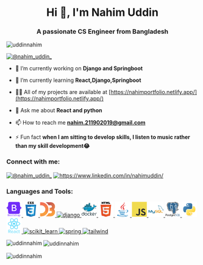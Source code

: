 <h1 align="center">Hi 👋, I'm Nahim Uddin</h1>
<h3 align="center">A passionate CS Engineer from Bangladesh</h3>

<p align="left"> <img src="https://komarev.com/ghpvc/?username=uddinnahim&label=Profile%20views&color=0e75b6&style=flat" alt="uddinnahim" /> </p>

<p align="left"> <a href="https://twitter.com/@nahim_uddin_" target="blank"><img src="https://img.shields.io/twitter/follow/@nahim_uddin_?logo=twitter&style=for-the-badge" alt="@nahim_uddin_" /></a> </p>

- 🔭 I’m currently working on **Django and Springboot**

- 🌱 I’m currently learning **React,Django,Springboot**

- 👨‍💻 All of my projects are available at [https://nahimportfolio.netlify.app/](https://nahimportfolio.netlify.app/)

- 💬 Ask me about **React and python**

- 📫 How to reach me **nahim.211902019@gmail.com**

- ⚡ Fun fact **when I am sitting to develop skills, I listen to music rather than my skill development😂**

<h3 align="left">Connect with me:</h3>
<p align="left">
<a href="https://twitter.com/@nahim_uddin_" target="blank"><img align="center" src="https://raw.githubusercontent.com/rahuldkjain/github-profile-readme-generator/master/src/images/icons/Social/twitter.svg" alt="@nahim_uddin_" height="30" width="40" /></a>
<a href="https://linkedin.com/in/https://www.linkedin.com/in/nahimuddin/" target="blank"><img align="center" src="https://raw.githubusercontent.com/rahuldkjain/github-profile-readme-generator/master/src/images/icons/Social/linked-in-alt.svg" alt="https://www.linkedin.com/in/nahimuddin/" height="30" width="40" /></a>
</p>

<h3 align="left">Languages and Tools:</h3>
<p align="left"> <a href="https://getbootstrap.com" target="_blank" rel="noreferrer"> <img src="https://raw.githubusercontent.com/devicons/devicon/master/icons/bootstrap/bootstrap-plain-wordmark.svg" alt="bootstrap" width="40" height="40"/> </a> <a href="https://www.w3schools.com/css/" target="_blank" rel="noreferrer"> <img src="https://raw.githubusercontent.com/devicons/devicon/master/icons/css3/css3-original-wordmark.svg" alt="css3" width="40" height="40"/> </a> <a href="https://d3js.org/" target="_blank" rel="noreferrer"> <img src="https://raw.githubusercontent.com/devicons/devicon/master/icons/d3js/d3js-original.svg" alt="d3js" width="40" height="40"/> </a> <a href="https://www.djangoproject.com/" target="_blank" rel="noreferrer"> <img src="https://cdn.worldvectorlogo.com/logos/django.svg" alt="django" width="40" height="40"/> </a> <a href="https://www.docker.com/" target="_blank" rel="noreferrer"> <img src="https://raw.githubusercontent.com/devicons/devicon/master/icons/docker/docker-original-wordmark.svg" alt="docker" width="40" height="40"/> </a> <a href="https://www.w3.org/html/" target="_blank" rel="noreferrer"> <img src="https://raw.githubusercontent.com/devicons/devicon/master/icons/html5/html5-original-wordmark.svg" alt="html5" width="40" height="40"/> </a> <a href="https://www.java.com" target="_blank" rel="noreferrer"> <img src="https://raw.githubusercontent.com/devicons/devicon/master/icons/java/java-original.svg" alt="java" width="40" height="40"/> </a> <a href="https://developer.mozilla.org/en-US/docs/Web/JavaScript" target="_blank" rel="noreferrer"> <img src="https://raw.githubusercontent.com/devicons/devicon/master/icons/javascript/javascript-original.svg" alt="javascript" width="40" height="40"/> </a> <a href="https://www.mysql.com/" target="_blank" rel="noreferrer"> <img src="https://raw.githubusercontent.com/devicons/devicon/master/icons/mysql/mysql-original-wordmark.svg" alt="mysql" width="40" height="40"/> </a> <a href="https://www.postgresql.org" target="_blank" rel="noreferrer"> <img src="https://raw.githubusercontent.com/devicons/devicon/master/icons/postgresql/postgresql-original-wordmark.svg" alt="postgresql" width="40" height="40"/> </a> <a href="https://www.python.org" target="_blank" rel="noreferrer"> <img src="https://raw.githubusercontent.com/devicons/devicon/master/icons/python/python-original.svg" alt="python" width="40" height="40"/> </a> <a href="https://reactjs.org/" target="_blank" rel="noreferrer"> <img src="https://raw.githubusercontent.com/devicons/devicon/master/icons/react/react-original-wordmark.svg" alt="react" width="40" height="40"/> </a> <a href="https://scikit-learn.org/" target="_blank" rel="noreferrer"> <img src="https://upload.wikimedia.org/wikipedia/commons/0/05/Scikit_learn_logo_small.svg" alt="scikit_learn" width="40" height="40"/> </a> <a href="https://spring.io/" target="_blank" rel="noreferrer"> <img src="https://www.vectorlogo.zone/logos/springio/springio-icon.svg" alt="spring" width="40" height="40"/> </a> <a href="https://tailwindcss.com/" target="_blank" rel="noreferrer"> <img src="https://www.vectorlogo.zone/logos/tailwindcss/tailwindcss-icon.svg" alt="tailwind" width="40" height="40"/> </a> </p>

<p><img align="left" src="https://github-readme-stats.vercel.app/api/top-langs?username=uddinnahim&show_icons=true&locale=en&layout=compact" alt="uddinnahim" /></p>

<p>&nbsp;<img align="center" src="https://github-readme-stats.vercel.app/api?username=uddinnahim&show_icons=true&locale=en" alt="uddinnahim" /></p>

<p><img align="center" src="https://github-readme-streak-stats.herokuapp.com/?user=uddinnahim&" alt="uddinnahim" /></p>
